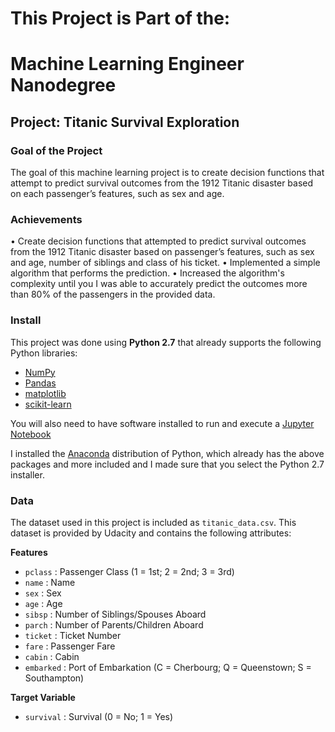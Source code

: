 
# This Project is Part of the:
# Machine Learning Engineer Nanodegree

## Project: Titanic Survival Exploration

### Goal of the Project
The goal of this machine learning project is to create decision functions that attempt to predict survival outcomes from the 1912 Titanic disaster based on each passenger’s features, such as sex and age.

### Achievements
•	Create decision functions that attempted to predict survival outcomes from the 1912 Titanic disaster based on  passenger’s features, such as sex and age, number of siblings and class of his ticket.
•	Implemented a simple algorithm that performs the prediction.
•	Increased the algorithm's complexity until you I was able to accurately predict the outcomes more than 80% of the passengers in the provided data.



### Install

This project was done using **Python 2.7** that already supports the following Python libraries:

- [NumPy](http://www.numpy.org/)
- [Pandas](http://pandas.pydata.org/)
- [matplotlib](http://matplotlib.org/)
- [scikit-learn](http://scikit-learn.org/stable/)

You will also need to have software installed to run and execute a [Jupyter Notebook](http://ipython.org/notebook.html)

I installed the [Anaconda](http://continuum.io/downloads) distribution of Python, which already has the above packages and more included and I made sure that you select the Python 2.7 installer.




### Data
The dataset used in this project is included as `titanic_data.csv`. This dataset is provided by Udacity and contains the following attributes:

**Features**
- `pclass` : Passenger Class (1 = 1st; 2 = 2nd; 3 = 3rd)
- `name` : Name
- `sex` : Sex
- `age` : Age
- `sibsp` : Number of Siblings/Spouses Aboard
- `parch` : Number of Parents/Children Aboard
- `ticket` : Ticket Number
- `fare` : Passenger Fare
- `cabin` : Cabin
- `embarked` : Port of Embarkation (C = Cherbourg; Q = Queenstown; S = Southampton)

**Target Variable**
- `survival` : Survival (0 = No; 1 = Yes)
